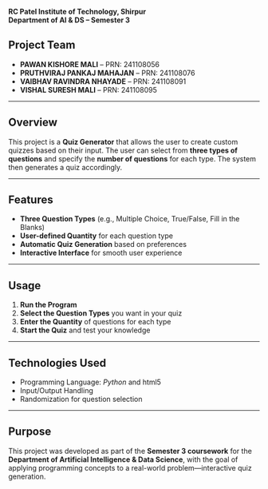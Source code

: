 
**RC Patel Institute of Technology, Shirpur** <br>
**Department of AI & DS – Semester 3**

## **Project Team**

* **PAWAN KISHORE MALI** – PRN: 241108056
* **PRUTHVIRAJ PANKAJ MAHAJAN** – PRN: 241108076
* **VAIBHAV RAVINDRA NHAYADE** – PRN: 241108091
* **VISHAL SURESH MALI** – PRN: 241108095

---

## **Overview**

This project is a **Quiz Generator** that allows the user to create custom quizzes based on their input. The user can select from **three types of questions** and specify the **number of questions** for each type. The system then generates a quiz accordingly.

---

## **Features**

* **Three Question Types** (e.g., Multiple Choice, True/False, Fill in the Blanks)
* **User-defined Quantity** for each question type
* **Automatic Quiz Generation** based on preferences
* **Interactive Interface** for smooth user experience

---

## **Usage**

1. **Run the Program**
2. **Select the Question Types** you want in your quiz
3. **Enter the Quantity** of questions for each type
4. **Start the Quiz** and test your knowledge

---

## **Technologies Used**

* Programming Language: *Python* and html5
* Input/Output Handling
* Randomization for question selection

---

## **Purpose**

This project was developed as part of the **Semester 3 coursework** for the **Department of Artificial Intelligence & Data Science**, with the goal of applying programming concepts to a real-world problem—interactive quiz generation.
